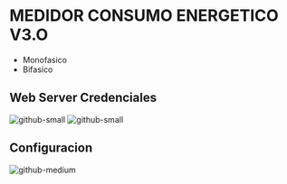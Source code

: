 # MEDIDOR CONSUMO ENERGETICO V3.O
- Monofasico
- Bifasico

## Web Server Credenciales
![github-small](https://github.com/TheLast20/CODE_ECUA_MEDIDOR/blob/main/picture/RED.png)
![github-small](https://github.com/TheLast20/CODE_ECUA_MEDIDOR/blob/main/picture/WEB_SERVER.png)


## Configuracion
![github-medium](https://github.com/TheLast20/CODE_ECUA_MEDIDOR/blob/main/picture/Configuracion.png)


